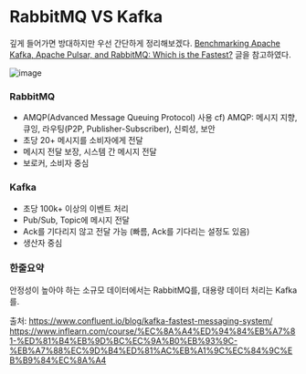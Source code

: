 # RabbitMQ VS Kafka

깊게 들어가면 방대하지만 우선 간단하게 정리해보겠다.
[Benchmarking Apache Kafka, Apache Pulsar, and RabbitMQ: Which is the Fastest?](https://www.confluent.io/blog/kafka-fastest-messaging-system/) 글을 참고하였다.

![image](https://user-images.githubusercontent.com/45115557/189939000-c005fa55-b888-4e24-8553-0ca70ec6fc69.png)



### RabbitMQ
* AMQP(Advanced Message Queuing Protocol) 사용 cf) AMQP: 메시지 지향, 큐잉, 라우팅(P2P, Publisher-Subscriber), 신뢰성, 보안
* 초당 20+ 메시지를 소비자에게 전달
* 메시지 전달 보장, 시스템 간 메시지 전달
* 보로커, 소비자 중심

### Kafka
* 초당 100k+ 이상의 이벤트 처리
* Pub/Sub, Topic에 메시지 전달
* Ack를 기다리지 않고 전달 가능 (빠름, Ack를 기다리는 설정도 있음)
* 생산자 중심

### 한줄요약

안정성이 높아야 하는 소규모 데이터에서는 RabbitMQ를, 대용량 데이터 처리는 Kafka를.

출처:
https://www.confluent.io/blog/kafka-fastest-messaging-system/
https://www.inflearn.com/course/%EC%8A%A4%ED%94%84%EB%A7%81-%ED%81%B4%EB%9D%BC%EC%9A%B0%EB%93%9C-%EB%A7%88%EC%9D%B4%ED%81%AC%EB%A1%9C%EC%84%9C%EB%B9%84%EC%8A%A4
